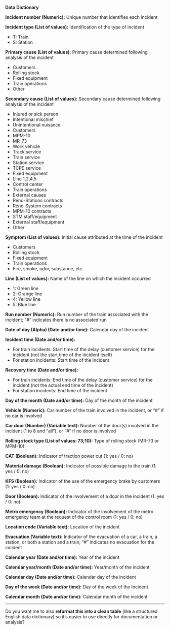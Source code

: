 
**Data Dictionary**

**Incident number (Numeric):** Unique number that identifies each incident

**Incident type (List of values):** Identification of the type of incident

* T: Train
* S: Station

**Primary cause (List of values):** Primary cause determined following analysis of the incident

* Customers
* Rolling stock
* Fixed equipment
* Train operations
* Other

**Secondary cause (List of values):** Secondary cause determined following analysis of the incident

* Injured or sick person
* Intentional mischief
* Unintentional nuisance
* Customers
* MPM-10
* MR-73
* Work vehicle
* Track service
* Train service
* Station service
* TCPE service
* Fixed equipment
* Line 1,2,4,5
* Control center
* Train operations
* External causes
* Réno-Stations contracts
* Réno-System contracts
* MPM-10 contracts
* STM staff/equipment
* External staff/equipment
* Other

**Symptom (List of values):** Initial cause attributed at the time of the incident

* Customers
* Rolling stock
* Fixed equipment
* Train operations
* Fire, smoke, odor, substance, etc.

**Line (List of values):** Name of the line on which the incident occurred

* 1: Green line
* 2: Orange line
* 4: Yellow line
* 5: Blue line

**Run number (Numeric):** Run number of the train associated with the incident; “#” indicates there is no associated run

**Date of day (Alpha) (Date and/or time):** Calendar day of the incident

**Incident time (Date and/or time):**

* For train incidents: Start time of the delay (customer service) for the incident (not the start time of the incident itself)
* For station incidents: Start time of the incident

**Recovery time (Date and/or time):**

* For train incidents: End time of the delay (customer service) for the incident (not the actual end time of the incident)
* For station incidents: End time of the incident

**Day of the month (Date and/or time):** Day of the month of the incident

**Vehicle (Numeric):** Car number of the train involved in the incident, or “#” if no car is involved

**Car door (Number) (Variable text):** Number of the door(s) involved in the incident (1 to 8 and “all”), or “#” if no door is involved

**Rolling stock type (List of values: 73;10):** Type of rolling stock (MR-73 or MPM-10)

**CAT (Boolean):** Indicator of traction power cut (1: yes / 0: no)

**Material damage (Boolean):** Indicator of possible damage to the train (1: yes / 0: no)

**KFS (Boolean):** Indicator of the use of the emergency brake by customers (1: yes / 0: no)

**Door (Boolean):** Indicator of the involvement of a door in the incident (1: yes / 0: no)

**Metro emergency (Boolean):** Indicator of the involvement of the metro emergency team at the request of the control room (1: yes / 0: no)

**Location code (Variable text):** Location of the incident

**Evacuation (Variable text):** Indicator of the evacuation of a car, a train, a station, or both a station and a train; “#” indicates no evacuation for the incident

**Calendar year (Date and/or time):** Year of the incident

**Calendar year/month (Date and/or time):** Year/month of the incident

**Calendar day (Date and/or time):** Calendar day of the incident

**Day of the week (Date and/or time):** Day of the week of the incident

**Calendar month (Date and/or time):** Calendar month of the incident

---

Do you want me to also **reformat this into a clean table** (like a structured English data dictionary) so it’s easier to use directly for documentation or analysis?

